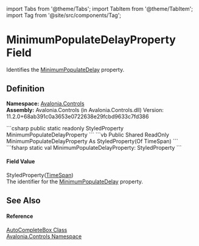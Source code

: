 import Tabs from '@theme/Tabs'; 
import TabItem from '@theme/TabItem'; 
import Tag from '@site/src/components/Tag'; 

# MinimumPopulateDelayProperty Field


Identifies the <a href="P_Avalonia_Controls_AutoCompleteBox_MinimumPopulateDelay">MinimumPopulateDelay</a> property.



## Definition
**Namespace:** <a href="N_Avalonia_Controls">Avalonia.Controls</a>  
**Assembly:** Avalonia.Controls (in Avalonia.Controls.dll) Version: 11.2.0+68ab391c0a3653e0722638e29fcbd9633c7fd386

<Tabs groupId="api-code-preview">
<TabItem value="csharp" label="C#">
```csharp
public static readonly StyledProperty<TimeSpan> MinimumPopulateDelayProperty
```
</TabItem>
<TabItem value="vb" label="VB">
```vb
Public Shared ReadOnly MinimumPopulateDelayProperty As StyledProperty(Of TimeSpan)
```
</TabItem>
<TabItem value="fsharp" label="F#">
```fsharp
static val MinimumPopulateDelayProperty: StyledProperty<TimeSpan>
```
</TabItem>
</Tabs>



#### Field Value
StyledProperty(<a href="https://learn.microsoft.com/dotnet/api/system.timespan" target="_blank" rel="noopener noreferrer">TimeSpan</a>)  
The identifier for the <a href="P_Avalonia_Controls_AutoCompleteBox_MinimumPopulateDelay">MinimumPopulateDelay</a> property.

## See Also


#### Reference
<a href="T_Avalonia_Controls_AutoCompleteBox">AutoCompleteBox Class</a>  
<a href="N_Avalonia_Controls">Avalonia.Controls Namespace</a>  
